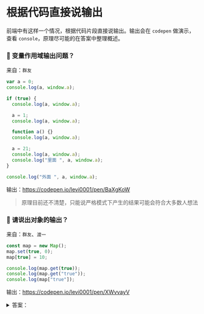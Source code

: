 # 根据代码直接说输出

前端中有这样一个情况，根据代码片段直接说输出。输出会在 `codepen` 做演示，查看 `console`，原理尽可能的在答案中整理概述。

### 🔴 变量作用域输出问题？

来自：`群友`

```js
var a = 0;
console.log(a, window.a);

if (true) {
  console.log(a, window.a);

  a = 1;
  console.log(a, window.a);

  function a() {}
  console.log(a, window.a);

  a = 21;
  console.log(a, window.a);
  console.log("里面 ", a, window.a);
}

console.log("外面 ", a, window.a);
```

输出：https://codepen.io/levi0001/pen/BaXgKoW

> 原理目前还不清楚，只能说严格模式下产生的结果可能会符合大多数人想法

### 🔴 请说出对象的输出？

来自：`群友`、`渡一`

```js
const map = new Map();
map.set(true, 0);
map[true] = 10;

console.log(map.get(true));
console.log(map.get("true"));
console.log(map["true"]);
```

输出：https://codepen.io/levi0001/pen/XWvvayV

<details>

<summary>答案：</summary>

> 0
> undefined
> 10

</details>
